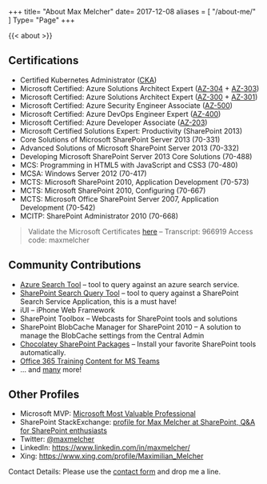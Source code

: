 +++
title= "About Max Melcher"
date= 2017-12-08
aliases = [
    "/about-me/"
]
Type= "Page"
+++

{{< about >}}

<!---
contact details:
{{< fancybox "" "qrcode_mme.png" "QRCode" "single_image" >}}
--->

## Certifications

- Certified Kubernetes Administrator ([CKA](https://training.linuxfoundation.org/certification/certified-kubernetes-administrator-cka/))
- Microsoft Certified: Azure Solutions Architect Expert ([AZ-304](https://docs.microsoft.com/en-us/learn/certifications/exams/az-304) + [AZ-303](https://docs.microsoft.com/en-us/learn/certifications/exams/az-303))
- Microsoft Certified: Azure Solutions Architect Expert ([AZ-300](https://www.microsoft.com/en-us/learning/azure-solutions-architect.aspx) + [AZ-301](https://www.microsoft.com/en-us/learning/azure-solutions-architect.aspx))
- Microsoft Certified: Azure Security Engineer Associate ([AZ-500](https://www.microsoft.com/en-us/learning/azure-security-engineer.aspx))
- Microsoft Certified: Azure DevOps Engineer Expert ([AZ-400](https://www.microsoft.com/en-us/learning/azure-devops.aspx))
- Microsoft Certified: Azure Developer Associate ([AZ-203](https://www.microsoft.com/en-us/learning/azure-developer.aspx))
- Microsoft Certified Solutions Expert: Productivity (SharePoint 2013)
- Core Solutions of Microsoft SharePoint Server 2013 (70-331)
- Advanced Solutions of Microsoft SharePoint Server 2013 (70-332)
- Developing Microsoft SharePoint Server 2013 Core Solutions (70-488)
- MCS: Programming in HTML5 with JavaScript and CSS3 (70-480)
- MCSA: Windows Server 2012 (70-417)
- MCTS: Microsoft SharePoint 2010, Application Development (70-573)
- MCTS: Microsoft SharePoint 2010, Configuring (70-667)
- MCTS: Microsoft Office SharePoint Server 2007, Application Development (70-542)
- MCITP: SharePoint Administrator 2010 (70-668)

> Validate the Microsoft Certificates [here](https://mcp.microsoft.com/anonymous/transcript/validate) –  Transcript: 966919 Access code: maxmelcher
 

## Community Contributions

- [Azure Search Tool](https://github.com/MaxMelcher/AzureSearchTool) – tool to query against an azure search service.
- [SharePoint Search Query Tool](https://github.com/SharePoint/PnP-Tools/tree/master/Solutions/SharePoint.Search.QueryTool) – tool to query against a SharePoint Search Service Application, this is a must have!
- iUI – iPhone Web Framework
- SharePoint Toolbox – Webcasts for SharePoint tools and solutions
- SharePoint BlobCache Manager for SharePoint 2010 – A solution to manage the BlobCache settings from the Central Admin
- [Chocolatey SharePoint Packages](https://github.com/MaxMelcher/ChocolateySharePointPackages) – Install your favorite SharePoint tools automatically.
- [Office 365 Training Content for MS Teams](https://github.com/MaxMelcher/O365Devbootcamp)
- … and [many](https://github.com/MaxMelcher/) more!

## Other Profiles
 - Microsoft MVP: [Microsoft Most Valuable Professional](https://mvp.microsoft.com/en-us/PublicProfile/5002531?fullName=Maximilian%20%20Melcher)
 - SharePoint StackExchange: [profile for Max Melcher at SharePoint, Q&A for SharePoint enthusiasts](http://sharepoint.stackexchange.com/users/10614/max-melcher)
 - Twitter: [@maxmelcher](https://twitter.com/maxmelcher)
 - LinkedIn: https://www.linkedin.com/in/maxmelcher/
 - Xing: https://www.xing.com/profile/Maximilian_Melcher 

Contact Details: Please use the [contact form](/contact/) and drop me a line.
